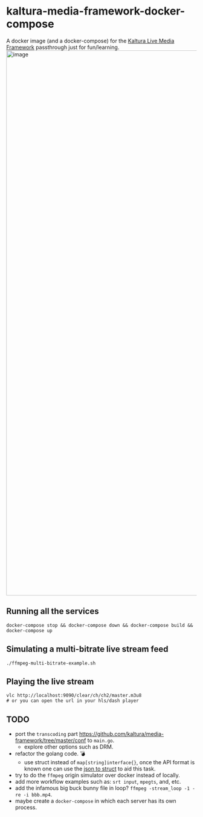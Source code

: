 # kaltura-media-framework-docker-compose

A docker image (and a docker-compose) for the [Kaltura Live Media Framework](https://github.com/kaltura/media-framework) passthrough just for fun/learning.
<img width="1440" alt="image" src="https://user-images.githubusercontent.com/55913/211084171-52b607bd-4030-40e6-a41d-be9743ea926c.png">

## Running all the services

```
docker-compose stop && docker-compose down && docker-compose build && docker-compose up
```

## Simulating a multi-bitrate live stream feed

```
./ffmpeg-multi-bitrate-example.sh
```

## Playing the live stream
```
vlc http://localhost:9090/clear/ch/ch2/master.m3u8
# or you can open the url in your hls/dash player
```

## TODO

* port the `transcoding` part https://github.com/kaltura/media-framework/tree/master/conf to `main.go`.
  * explore other options such as DRM.
* refactor the golang code. :bomb:
  * use struct instead of `map[string]interface{}`, once the API format is known one can use the [json to struct](https://json2struct.mervine.net/) to aid this task.
* try to do the `ffmpeg` origin simulator over docker instead of locally.
* add more workflow examples such as: `srt input`, `mpegts`, and, etc. 
* add the infamous big buck bunny file in loop? `ffmpeg -stream_loop -1 -re -i bbb.mp4`.
* maybe create a `docker-compose` in which each server has its own process.
